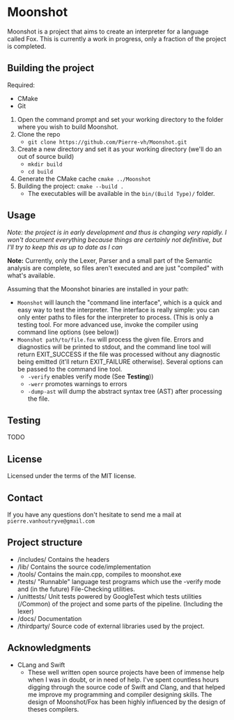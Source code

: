 # Moonshot
Moonshot is a project that aims to create an interpreter for a language called Fox.
This is currently a work in progress, only a fraction of the project is completed.

## Building the project

Required:
 * CMake
 * Git

1. Open the command prompt and set your working directory to the folder where you wish to build Moonshot.
1. Clone the repo
   * `git clone https://github.com/Pierre-vh/Moonshot.git`
1. Create a new directory and set it as your working directory (we'll do an out of source build)
   * `mkdir build`
   * `cd build`
1. Generate the CMake cache `cmake ../Moonshot`
1. Building the project: `cmake --build .`
    * The executables will be available in the `bin/(Build Type)/` folder.

## Usage
*Note: the project is in early development and thus is changing very rapidly. I won't document everything because things are certainly not definitive, but I'll try to keep this as up to date as I can*

**Note:** Currently, only the Lexer, Parser and a small part of the Semantic analysis are complete, so files aren't executed and are just "compiled" with what's available.

Assuming that the Moonshot binaries are installed in your path:
* `Moonshot` will launch the "command line interface", which is a quick and easy way to test the interpreter. The interface is really simple: you can only enter paths to files for the interpreter to process. (This is only a testing tool. For more advanced use, invoke the compiler using command line options (see below))
* `Moonshot path/to/file.fox` will process the given file. Errors and diagnostics will be printed to stdout, and the command line tool will return EXIT_SUCCESS if the file was processed without any diagnostic being emitted (it'll return EXIT_FAILURE otherwise). Several  options can be passed to the command line tool.
  * `-verify` enables verify mode (See **Testing**))
  * `-werr` promotes warnings to errors
  * `-dump-ast` will dump the abstract syntax tree (AST) after processing the file.


## Testing
  TODO

## License
Licensed under the terms of the MIT license. 

## Contact
If you have any questions don't hesitate to send me a mail at `pierre.vanhoutryve@gmail.com`

## Project structure
* /includes/ Contains the headers
* /lib/ Contains the source code/implementation
* /tools/ Contains the main.cpp, compiles to moonshot.exe
* /tests/ "Runnable" language test programs which use the -verify mode and (in the future) File-Checking utilities.
* /unittests/ Unit tests powered by GoogleTest which tests utilities (/Common) of the project and some parts of the pipeline. (Including the lexer)
* /docs/ Documentation
* /thirdparty/ Source code of external libraries used by the project.

## Acknowledgments
* CLang and Swift
  * These well written open source projects have been of immense help when I was in doubt, or in need of help. I've spent countless
    hours digging through the source code of Swift and Clang, and that helped me improve my programming and compiler designing skills.
    The design of Moonshot/Fox has been highly influenced by the design of theses compilers. 
